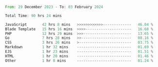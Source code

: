 
<!--START_SECTION:waka-->

```rust
From: 29 December 2023 - To: 03 February 2024

Total Time: 90 hrs 24 mins

JavaScript       42 hrs 8 mins   >>>>>>>>>>>>-------------   46.04 %
Blade Template   15 hrs 16 mins  >>>>---------------------   16.68 %
PHP              12 hrs 29 mins  >>>----------------------   13.65 %
Go               7 hrs 28 mins   >>-----------------------   08.16 %
CSS              3 hrs 26 mins   >------------------------   03.75 %
Markdown         1 hr 32 mins    -------------------------   01.69 %
EJS              1 hr 23 mins    -------------------------   01.51 %
HTML             1 hr 20 mins    -------------------------   01.46 %
Other            1 hr 8 mins     -------------------------   01.24 %
```

<!--END_SECTION:waka-->
<!---
Abedmuh/Abedmuh is a ✨ special ✨ repository because its `README.md` (this file) appears on your GitHub profile.
You can click the Preview link to take a look at your changes.
--->
